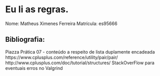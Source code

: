 <h1>Eu li as regras.</h1> 


Nome: Matheus Ximenes Ferreira
Matrícula: es95666
 
<h2>Bibliografia:</h2>
Piazza
Prática 07 - conteúdo a respeito de lista duplamente encadeada
https://www.cplusplus.com/reference/utility/pair/pair/
http://www.cplusplus.com/doc/tutorial/structures/
StackOverFlow para eventuais erros no Valgrind